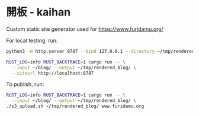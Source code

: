 # 開板 - kaihan

Custom static site generator used for https://www.furidamu.org/

For local testing, run:

```sh
python3 -m http.server 8787 --bind 127.0.0.1 --directory ~/tmp/rendered_blog/

RUST_LOG=info RUST_BACKTRACE=1 cargo run -- \
  --input ~/blog/ --output ~/tmp/rendered_blog/ \
  --siteurl http://localhost:8787
```

To publish, run:

```sh
RUST_LOG=info RUST_BACKTRACE=1 cargo run -- \
  --input ~/blog/ --output ~/tmp/rendered_blog/ \
./s3_upload.sh ~/tmp/rendered_blog/ www.furidamu.org
```